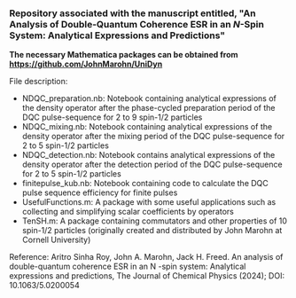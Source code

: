### Repository associated with the manuscript entitled, "An Analysis of Double-Quantum Coherence ESR in an $N$-Spin System: Analytical Expressions and Predictions"

**The necessary Mathematica packages can be obtained from https://github.com/JohnMarohn/UniDyn**

File description:
- NDQC_preparation.nb: Notebook containing analytical expressions of the density operator after the phase-cycled preparation period of the DQC pulse-sequence for 2 to 9 spin-1/2 particles
- NDQC_mixing.nb: Notebook containing analytical expressions of the density operator after the mixing period of the DQC pulse-sequence for 2 to 5 spin-1/2 particles
- NDQC_detection.nb: Notebook contains analytical expressions of the density operator after the detection period of the DQC pulse-sequence for 2 to 5 spin-1/2 particles
- finitepulse_kub.nb: Notebook containing code to calculate the DQC pulse sequence efficiency for finite pulses
- UsefulFunctions.m: A package with some useful applications such as collecting and simplifying scalar coefficients by operators
- TenSH.m: A package containing commutators and other properties of 10 spin-1/2 particles (originally created and distributed by John Marohn at Cornell University)  

Reference: Aritro Sinha Roy, John A. Marohn, Jack H. Freed. An analysis of double-quantum coherence ESR in an N -spin system: Analytical expressions and predictions, The Journal of Chemical Physics (2024); DOI: 10.1063/5.0200054 
